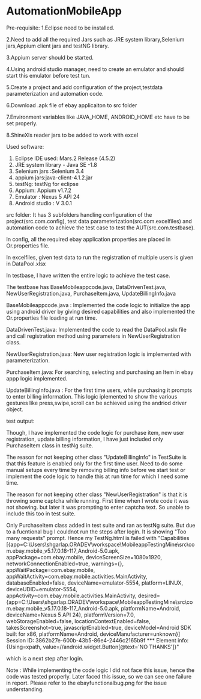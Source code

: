 # AutomationMobileApp
Pre-requisite:
1.Eclipse need to be installed.

2.Need to add all the required Jars such as JRE system library,Selenium jars,Appium client jars and testNG library.

3.Appium server should be started.

4.Using android studio manager, need to create an emulator and should start this emulator before test tun.

5.Create a project and add configuration of the project,testdata parameterization and automation code.

6.Download .apk file of ebay applicaiton to src folder

7.Environment variables like JAVA_HOME, ANDROID_HOME etc have to be set properly.

8.ShineXls reader jars to be added to work with excel


Used software:
1. Eclipse IDE used: Mars.2 Release (4.5.2)
2. JRE system library - Java SE -1.8
3. Selenium jars :Selenium 3.4
4. appium jars:java-client-4.1.2.jar
5. testNg: testNg for eclipse
6. Appium: Appium v1.7.2
7. Emulator : Nexus 5 API 24
8. Android studio : V 3.0.1

src folder:
It has 3 subfolders handling configuration of the project(src.com.config), test data parameterization(src.com.excelfiles) and automation code to achieve the test case to test the AUT(src.com.testbase).

In config, all the required ebay application properties are placed in Or.properties file.

In excelfiles, given test data to run the registration of multiple users is given in DataPool.xlsx

In testbase, I have written the entire logic to achieve the test case.

The testbase has BaseMobileappcode.java, DataDrivenTest.java, NewUserRegistration.java, PurchaseItem.java, UpdateBillingInfo.java

BaseMobileappcode.java : Implemented the code logic to initialize the app using android driver by giving desired capabilities and also 
implemented the Or.properties file loading at run time.

DataDrivenTest.java: Implemented the code to read the DataPool.xslx file and call registration method using parameters 
in NewUserRegistration class.

NewUserRegistration.java: New user registration logic is implemented with parameterization.

PurchaseItem.java: For searching, selecting and purchasing an Item in ebay appp logic implemented.

UpdateBillingInfo.java : For the first time users, while purchasing it prompts to enter billing information. This logic iplemented to show
the various gestures like press,swipe,scroll can be achieved using the andriod driver object.


test output:

Though, I have implemented the code logic for purchase item, new user registration, update billing information, I have just included only
PurchaseItem class in testNg suite. 

The reason for not keeping other class "UpdateBillingInfo" in TestSuite is that this feature is enabled only for the first time user. Need to do some manual setups every time by removing billing info before we start test or implement the code logic to handle this at run time 
for which I need some time.

The reason for not keeping other class "NewUserRegistration" is that it is throwing some captcha while running. First time when I wrote code
it was not showing. but later it was prompting to enter captcha text. So unable to include this too in test suite.


Only PurchaseItem class added in test suite and ran as testNg suite. But due to a fucntional bug I couldnot run the steps after login.
It is showing "Too many requests" prompt. Hence my TestNg.html is failed with "Capabilities [{app=C:\Users\shgarlap.ORADEV\workspace\MobileappTestingMine\src\com.ebay.mobile_v5.17.0.18-117_Android-5.0.apk, appPackage=com.ebay.mobile, deviceScreenSize=1080x1920, networkConnectionEnabled=true, warnings={}, appWaitPackage=com.ebay.mobile, appWaitActivity=com.ebay.mobile.activities.MainActivity, databaseEnabled=false, deviceName=emulator-5554, platform=LINUX, deviceUDID=emulator-5554, appActivity=com.ebay.mobile.activities.MainActivity, desired={app=C:\Users\shgarlap.ORADEV\workspace\MobileappTestingMine\src\com.ebay.mobile_v5.17.0.18-117_Android-5.0.apk, platformName=Android, deviceName=Nexus 5 API 24}, platformVersion=7.0, webStorageEnabled=false, locationContextEnabled=false, takesScreenshot=true, javascriptEnabled=true, deviceModel=Android SDK built for x86, platformName=Android, deviceManufacturer=unknown}]
Session ID: 3862b27e-600b-43b5-86e4-2446c2165b9f
*** Element info: {Using=xpath, value=//android.widget.Button[@text='NO THANKS']}" 

which is a next step after login.

Note : While implementing the code logic I did not face this issue, hence the code was tested properly. Later faced this  issue, so we can see one failure in report.
Please refer to the ebayfunctionalbug.png for the issue understanding.
